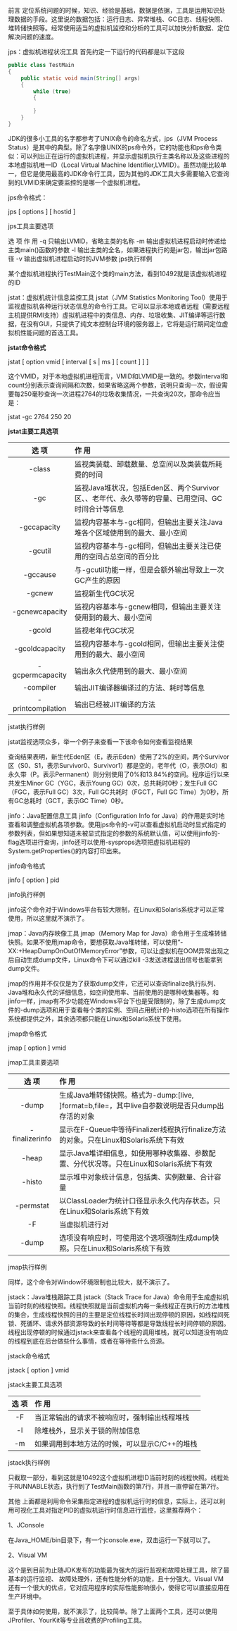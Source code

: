 前言
定位系统问题的时候，知识、经验是基础，数据是依据，工具是运用知识处理数据的手段。这里说的数据包括：运行日志、异常堆栈、GC日志、线程快照、堆转储快照等。经常使用适当的虚拟机监控和分析的工具可以加快分析数据、定位解决问题的速度。

jps：虚拟机进程状况工具
首先约定一下运行的代码都是以下这段
```java
public class TestMain
{
    public static void main(String[] args)
    {
        while (true)
        {
             
        }
    }
}
```
JDK的很多小工具的名字都参考了UNIX命令的命名方式，jps（JVM Process Status）是其中的典型。除了名字像UNIX的ps命令外，它的功能也和ps命令类似：可以列出正在运行的虚拟机进程，并显示虚拟机执行主类名称以及这些进程的本地虚拟机唯一ID（Local Virtual Machine Identifier,LVMID）。虽然功能比较单一，但它是使用最高的JDK命令行工具，因为其他的JDK工具大多需要输入它查询到的LVMID来确定要监控的是哪一个虚拟机进程。

jps命令格式：

jps [ options ] [ hostid ]

jps工具主要选项

选    项	作            用
-q	只输出LVMID，省略主类的名称
-m	输出虚拟机进程启动时传递给主类main()函数的参数
    -l	输出主类的全名，如果进程执行的是jar包，输出jar包路径
-v	输出虚拟机进程启动时的JVM参数
jps执行样例



某个虚拟机进程执行TestMain这个类的main方法，看到10492就是该虚拟机进程的ID 

jstat：虚拟机统计信息监控工具
jstat（JVM Statistics Monitoring Tool）使用于监视虚拟机各种运行状态信息的命令行工具。它可以显示本地或者远程（需要远程主机提供RMI支持）虚拟机进程中的类信息、内存、垃圾收集、JIT编译等运行数据，在没有GUI，只提供了纯文本控制台环境的服务器上，它将是运行期间定位虚拟机性能问题的首选工具。

__jstat命令格式__

jstat [ option vmid [ interval [ s | ms ] [ count ] ] ]

这个VMID，对于本地虚拟机进程而言，VMID和LVMID是一致的。参数interval和count分别表示查询间隔和次数，如果省略这两个参数，说明只查询一次，假设需要每250毫秒查询一次进程2764的垃圾收集情况，一共查询20次，那命令应当是：

jstat -gc 2764 250 20

__jstat主要工具选项__

|选       项	|作              用|
| :------------------: | :------ |
|-class	|监视类装载、卸载数量、总空间以及类装载所耗费的时间
|-gc	|监视Java堆状况，包括Eden区、两个Survivor区、、老年代、永久带等的容量、已用空间、GC时间合计等信息
|-gccapacity	|监视内容基本与-gc相同，但输出主要关注Java堆各个区域使用到的最大、最小空间
|-gcutil	|监视内容基本与-gc相同，但输出主要关注已使用的空间占总空间的百分比
|-gccause	|与-gcutil功能一样，但是会额外输出导致上一次GC产生的原因
|-gcnew	|监视新生代GC状况
|-gcnewcapacity	|监视内容基本与-gcnew相同，但输出主要关注使用到的最大、最小空间
|-gcold	|监视老年代GC状况
|-gcoldcapacity	|监视内容基本与-gcold相同，但输出主要关注使用到的最大、最小空间
|-gcpermcapacity	|输出永久代使用到的最大、最小空间
|-compiler	|输出JIT编译器编译过的方法、耗时等信息
|-printcompilation	|输出已经被JIT编译的方法
jstat执行样例

jstat监视选项众多，举一个例子来查看一下该命令如何查看监视结果



查询结果表明，新生代Eden区（E，表示Eden）使用了2%的空间，两个Survivor区（S0、S1，表示Survivor0、Survivor1）都是空的，老年代（O，表示Old）和永久带（P。表示Permanent）则分别使用了0%和13.84%的空间。程序运行以来共发生Minor GC（YGC，表示Young GC）0次，总共耗时0秒；发生Full GC（FGC，表示Full GC）3次，Full GC共耗时（FGCT，Full GC Time）为0秒，所有GC总耗时（GCT，表示GC Time）0秒。

jinfo：Java配置信息工具
jinfo（Configuration Info for Java）的作用是实时地查看和调整虚拟机各项参数。使用jps命令的-v可以查看虚拟机启动时显式指定的参数列表，但如果想知道未被显式指定的参数的系统默认值，可以使用jinfo的-flag选项进行查询，jinfo还可以使用-sysprops选项把虚拟机进程的System.getProperties()的内容打印出来。

jinfo命令格式

jinfo [ option ] pid

jinfo执行样例

jinfo这个命令对于Windows平台有较大限制，在Linux和Solaris系统才可以正常使用，所以这里就不演示了。

jmap：Java内存映像工具
jmap（Memory Map for Java）命令用于生成堆转储快照。如果不使用jmap命令，要想获取Java堆转储，可以使用“-XX:+HeapDumpOnOutOfMemoryError”参数，可以让虚拟机在OOM异常出现之后自动生成dump文件，Linux命令下可以通过kill -3发送进程退出信号也能拿到dump文件。

jmap的作用并不仅仅是为了获取dump文件，它还可以查询finalize执行队列、Java堆和永久代的详细信息，如空间使用率、当前使用的是哪种收集器等。和jinfo一样，jmap有不少功能在Windows平台下也是受限制的，除了生成dump文件的-dump选项和用于查看每个类的实例、空间占用统计的-histo选项在所有操作系统都提供之外，其余选项都只能在Linux和Solaris系统下使用。

jmap命令格式

jmap [ option ] vmid

jmap工具主要选项

 
  |选             项                             |             作          用|
  | :------------------: | :------ |
|-dump	|生成Java堆转储快照。格式为-dump:[live, ]format=b,file=<filename>，其中live自参数说明是否只dump出存活的对象
|-finalizerinfo	|显示在F-Queue中等待Finalizer线程执行finalize方法的对象。只在Linux和Solaris系统下有效
|-heap	|显示Java堆详细信息，如使用哪种收集器、参数配置、分代状况等。只在Linux和Solaris系统下有效
|-histo	|显示堆中对象统计信息，包括类、实例数量、合计容量
|-permstat	|以ClassLoader为统计口径显示永久代内存状态。只在Linux和Solaris系统下有效
|-F	|当虚拟机进行对
|-dump |选项没有响应时，可使用这个选项强制生成dump快照。只在Linux和Solaris系统下有效
jmap执行样例

同样，这个命令对Window环境限制也比较大，就不演示了。

jstack：Java堆栈跟踪工具
jstack（Stack Trace for Java）命令用于生成虚拟机当前时刻的线程快照。线程快照就是当前虚拟机内每一条线程正在执行的方法堆栈的集合，生成线程快照的目的主要是定位线程长时间出现停顿的原因，如线程间死锁、死循环、请求外部资源导致的长时间等待等都是导致线程长时间停顿的原因。线程出现停顿的时候通过jstack来查看各个线程的调用堆栈，就可以知道没有响应的线程到底在后台做些什么事情，或者在等待些什么资源。

jstack命令格式

jstack [ option ] vmid

jstack主要工具选项

|选    项	|作             用|
| :------------------: | :------ |
|-F	|当正常输出的请求不被响应时，强制输出线程堆栈
|-l	|除堆栈外，显示关于锁的附加信息
|-m	|如果调用到本地方法的时候，可以显示C/C++的堆栈
jstack执行样例



只截取一部分，看到这就是10492这个虚拟机进程ID当前时刻的线程快照。线程处于RUNNABLE状态，执行到了TestMain函数的第7行，并且一直停留在第7行。 

其他
上面都是利用命令采集指定进程的虚拟机运行时的信息，实际上，还可以利用可视化工具对指定PID的虚拟机运行时信息进行监控，这里推荐两个：

1、JConsole

在Java_HOME/bin目录下，有一个jconsole.exe，双击运行一下就可以了。

2、Visual VM

这个是到目前为止随JDK发布的功能最为强大的运行监视和故障处理工具，除了最基本的运行监视、 故障处理外，还有性能分析的功能，且十分强大。Visual VM还有一个很大的优点，它对应用程序的实际性能影响很小，使得它可以直接应用在生产环境中。

至于具体如何使用，就不演示了，比较简单。除了上面两个工具，还可以使用JProfiler、YourKit等专业且收费的Profiling工具。
